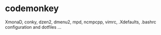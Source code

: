 codemonkey
==========

XmonaD, conky, dzen2, dmenu2, mpd, ncmpcpp, vimrc, .Xdefaults, .bashrc configuration and dotfiles ...